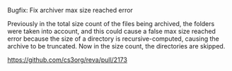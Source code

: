 Bugfix: Fix archiver max size reached error

Previously in the total size count of the files being
archived, the folders were taken into account, and this
could cause a false max size reached error because the
size of a directory is recursive-computed, causing the
archive to be truncated. Now in the size count, the
directories are skipped.

https://github.com/cs3org/reva/pull/2173
